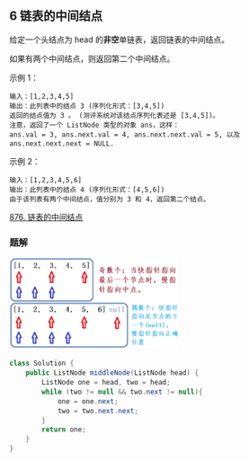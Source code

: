 ## 6 链表的中间结点


给定一个头结点为 head 的**非空**单链表，返回链表的中间结点。

如果有两个中间结点，则返回第二个中间结点。


示例 1：

```
输入：[1,2,3,4,5]
输出：此列表中的结点 3 (序列化形式：[3,4,5])
返回的结点值为 3 。 (测评系统对该结点序列化表述是 [3,4,5])。
注意，返回了一个 ListNode 类型的对象 ans，这样：
ans.val = 3, ans.next.val = 4, ans.next.next.val = 5, 以及 ans.next.next.next = NULL.
```

示例 2：

```
输入：[1,2,3,4,5,6]
输出：此列表中的结点 4 (序列化形式：[4,5,6])
由于该列表有两个中间结点，值分别为 3 和 4，返回第二个结点。
```


[876. 链表的中间结点](https://leetcode-cn.com/problems/middle-of-the-linked-list/)


### 题解

<img src="./imglinklist/01-876.png" width=300>


```java
class Solution {
    public ListNode middleNode(ListNode head) {
        ListNode one = head, two = head;
        while (two != null && two.next != null){
            one = one.next;
            two = two.next.next;
        }
        return one;
    }
}
```


